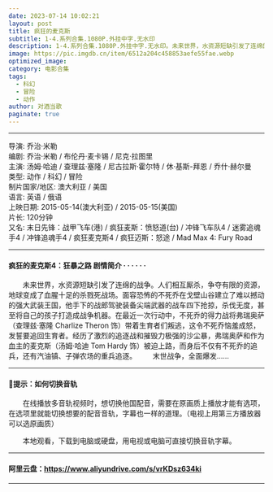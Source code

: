 ```yaml
---
date: 2023-07-14 10:02:21
layout: post
title: 疯狂的麦克斯
subtitle: 1-4.系列合集.1080P.外挂中字.无水印
description: 1-4.系列合集.1080P.外挂中字.无水印。未来世界，水资源短缺引发了连绵的战争。人们相互厮杀，争夺有限的资源，地球变成了血腥十足的杀戮死战场。面容恐怖的不死乔在戈壁山谷建立了难以撼动的强大武装王国，他手下的战郎驾驶装备尖端武器的战车四下抢掠，杀伐无度......
image: https://pic.imgdb.cn/item/6512a204c458853aefe55fae.webp
optimized_image: 
category: 电影合集
tags:
  - 科幻
  - 冒险
  - 动作
author: 对酒当歌
paginate: true
---
```


---

导演: 乔治·米勒  
编剧: 乔治·米勒 / 布伦丹·麦卡锡 / 尼克·拉图里  
主演: 汤姆·哈迪 / 查理兹·塞隆 / 尼古拉斯·霍尔特 / 休·基斯-拜恩 / 乔什·赫尔曼  
类型: 动作 / 科幻 / 冒险  
制片国家/地区: 澳大利亚 / 美国  
语言: 英语 / 俄语  
上映日期: 2015-05-14(澳大利亚) / 2015-05-15(美国)  
片长: 120分钟  
又名: 末日先锋：战甲飞车(港) / 疯狂麦斯：愤怒道(台) / 冲锋飞车队4 / 迷雾追魂手4 / 冲锋追魂手4 / 疯狂麦克斯4 / 疯狂迈斯：怒途 / Mad Max 4: Fury Road  

---

#### 疯狂的麦克斯4：狂暴之路   剧情简介 · · · · · ·

　　未来世界，水资源短缺引发了连绵的战争。人们相互厮杀，争夺有限的资源，地球变成了血腥十足的杀戮死战场。面容恐怖的不死乔在戈壁山谷建立了难以撼动的强大武装王国，他手下的战郎驾驶装备尖端武器的战车四下抢掠，杀伐无度，甚至将自己的孩子打造成战争机器。在最近一次行动中，不死乔的得力战将弗瑞奥萨（查理兹·塞隆 Charlize Theron 饰）带着生育者们叛逃，这令不死乔恼羞成怒，发誓要追回生育者。经历了激烈的追逐战和摧毁力极强的沙尘暴，弗瑞奥萨和作为血主的麦克斯（汤姆·哈迪 Tom Hardy 饰）被迫上路，而身后不仅有不死乔的追兵，还有汽油镇、子弹农场的重兵追逐。
　　末世战争，全面爆发……

---

#### 🔔提示：如何切换音轨

　　在线播放多音轨视频时，想切换他国配音，需要在原画质上播放才能有选项，在选项里就能切换想要的配音音轨，字幕也一样的道理。（电视上用第三方播放器可以选原画质）

　　本地观看，下载到电脑或硬盘，用电视或电脑可直接切换音轨字幕。

---

#### 阿里云盘：<https://www.aliyundrive.com/s/vrKDsz634ki>

---
